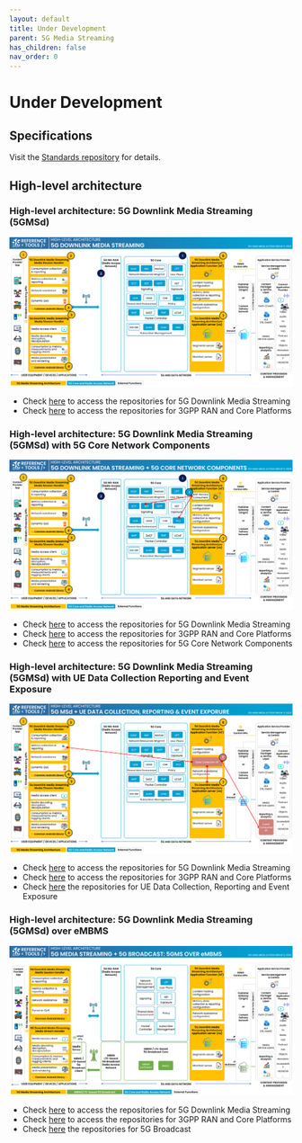 ```yaml
---
layout: default
title: Under Development
parent: 5G Media Streaming
has_children: false
nav_order: 0
---
```


# Under Development

## Specifications
Visit the [Standards repository](https://5g-mag.github.io/Standards/pages/5g-media-streaming.html) for details.

## High-level architecture

### High-level architecture: 5G Downlink Media Streaming (5GMSd)

<img src="../../assets/images/projects/5gms_diagram.png">

 * Check [here](./repositories.html) to access the repositories for 5G Downlink Media Streaming
 * Check [here](../3gpp-ran-and-core-platforms/repositories.html) to access the repositories for 3GPP RAN and Core Platforms

### High-level architecture: 5G Downlink Media Streaming (5GMSd) with 5G Core Network Components

<img src="../../assets/images/projects/5gms_5gc_diagram.png">

 * Check [here](./repositories.html) to access the repositories for 5G Downlink Media Streaming
 * Check [here](../3gpp-ran-and-core-platforms/repositories.html) to access the repositories for 3GPP RAN and Core Platforms
 * Check [here](../5g-core-network-components/repositories.html) to access the repositories for 5G Core Network Components

### High-level architecture: 5G Downlink Media Streaming (5GMSd) with UE Data Collection Reporting and Event Exposure

<img src="../../assets/images/projects/5gms_uedc_diagram.png">

 * Check [here](./repositories.html) to access the repositories for 5G Downlink Media Streaming
 * Check [here](../3gpp-ran-and-core-platforms/repositories.html) to access the repositories for 3GPP RAN and Core Platforms
 * Check [here](../ue-data-collection-reporting-exposure/repositories.html) the repositories for UE Data Collection, Reporting and Event Exposure

### High-level architecture: 5G Downlink Media Streaming (5GMSd) over eMBMS

<img src="../../assets/images/projects/5gms_5gbc_diagram.png">

 * Check [here](./repositories.html) to access the repositories for 5G Downlink Media Streaming
 * Check [here](../3gpp-ran-and-core-platforms/repositories.html) to access the repositories for 3GPP RAN and Core Platforms
 * Check [here](../lte-based-5g-broadcast/repositories.html) the repositories for 5G Broadcast
